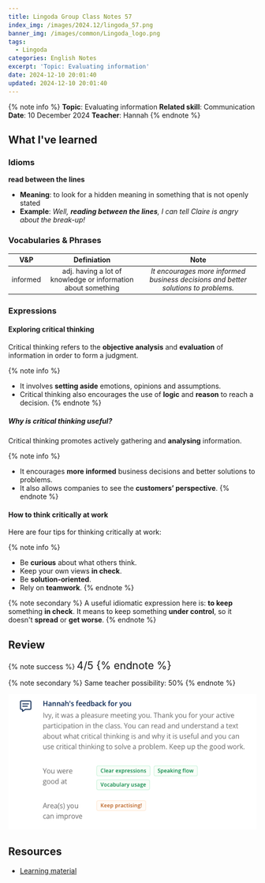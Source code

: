 ```yaml
---
title: Lingoda Group Class Notes 57
index_img: /images/2024.12/lingoda_57.png
banner_img: /images/common/Lingoda_logo.png
tags:
  - Lingoda
categories: English Notes
excerpt: 'Topic: Evaluating information'
date: 2024-12-10 20:01:40
updated: 2024-12-10 20:01:40
---
```


{% note info %}
**Topic**: Evaluating information
**Related skill**: Communication  
**Date**: 10 December 2024
**Teacher**: Hannah
{% endnote %}

## What I've learned

### Idioms
**read between the lines**
- **Meaning**: to look for a hidden meaning in something that is not openly stated
- **Example**: *Well, **reading between the lines**, I can tell Claire is angry about the break-up!*

### Vocabularies & Phrases

|   V&P    |                          Definiation                          |                                        Note                                        |
| :------: | :-----------------------------------------------------------: | :--------------------------------------------------------------------------------: |
| informed | adj. having a lot of knowledge or information about something | *It encourages more informed business decisions and better solutions to problems.* |


### Expressions

#### Exploring critical thinking
Critical thinking refers to the **objective analysis** and **evaluation** of information in order to form a judgment.


{% note info %}
- It involves **setting aside** emotions, opinions and assumptions.
- Critical thinking also encourages the use of **logic** and **reason** to reach a decision.
{% endnote %}
 
##### Why is critical thinking useful?
Critical thinking promotes actively gathering and **analysing** information.

{% note info %}
- It encourages **more informed** business decisions and better solutions to problems.
- It also allows companies to see the **customers’ perspective**.
{% endnote %}

#### How to think critically at work

Here are four tips for thinking critically at work:

{% note info %}
- Be **curious** about what others think.
- Keep your own views **in check**.
- Be **solution-oriented**.
- Rely on **teamwork**.
{% endnote %}
 
{% note secondary %}
A useful idiomatic expression here is:  **to keep** something **in check**.
It means to keep something **under control**, so it doesn't **spread** or **get worse**.
{% endnote %}

## Review

{% note success %}
<span style="font-size:1.5em;">
4/5
<span>
{% endnote %}

{% note secondary %}
<span style="font-size:1em;">
Same teacher possibility: 50%
<span>
{% endnote %}

![Feedback from Teacher](../images/2024.12/lingoda_57_feedback.png)

## Resources
- [Learning material](https://learn.lingoda.com/english/learning-materials/673b1616b6777/download)
